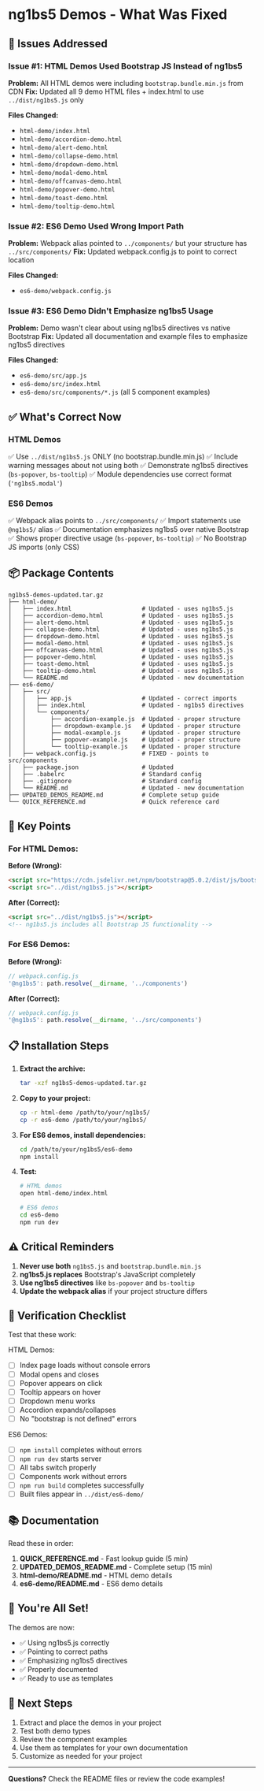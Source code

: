 # ng1bs5 Demos - What Was Fixed

## 🔧 Issues Addressed

### Issue #1: HTML Demos Used Bootstrap JS Instead of ng1bs5
**Problem:** All HTML demos were including `bootstrap.bundle.min.js` from CDN
**Fix:** Updated all 9 demo HTML files + index.html to use `../dist/ng1bs5.js` only

**Files Changed:**
- `html-demo/index.html`
- `html-demo/accordion-demo.html`
- `html-demo/alert-demo.html`
- `html-demo/collapse-demo.html`
- `html-demo/dropdown-demo.html`
- `html-demo/modal-demo.html`
- `html-demo/offcanvas-demo.html`
- `html-demo/popover-demo.html`
- `html-demo/toast-demo.html`
- `html-demo/tooltip-demo.html`

### Issue #2: ES6 Demo Used Wrong Import Path
**Problem:** Webpack alias pointed to `../components/` but your structure has `../src/components/`
**Fix:** Updated webpack.config.js to point to correct location

**Files Changed:**
- `es6-demo/webpack.config.js`

### Issue #3: ES6 Demo Didn't Emphasize ng1bs5 Usage
**Problem:** Demo wasn't clear about using ng1bs5 directives vs native Bootstrap
**Fix:** Updated all documentation and example files to emphasize ng1bs5 directives

**Files Changed:**
- `es6-demo/src/app.js`
- `es6-demo/src/index.html`
- `es6-demo/src/components/*.js` (all 5 component examples)

## ✅ What's Correct Now

### HTML Demos
✅ Use `../dist/ng1bs5.js` ONLY (no bootstrap.bundle.min.js)
✅ Include warning messages about not using both
✅ Demonstrate ng1bs5 directives (`bs-popover`, `bs-tooltip`)
✅ Module dependencies use correct format (`'ng1bs5.modal'`)

### ES6 Demos  
✅ Webpack alias points to `../src/components/`
✅ Import statements use `@ng1bs5/` alias
✅ Documentation emphasizes ng1bs5 over native Bootstrap
✅ Shows proper directive usage (`bs-popover`, `bs-tooltip`)
✅ No Bootstrap JS imports (only CSS)

## 📦 Package Contents

```
ng1bs5-demos-updated.tar.gz
├── html-demo/
│   ├── index.html                    # Updated - uses ng1bs5.js
│   ├── accordion-demo.html           # Updated - uses ng1bs5.js
│   ├── alert-demo.html               # Updated - uses ng1bs5.js
│   ├── collapse-demo.html            # Updated - uses ng1bs5.js
│   ├── dropdown-demo.html            # Updated - uses ng1bs5.js
│   ├── modal-demo.html               # Updated - uses ng1bs5.js
│   ├── offcanvas-demo.html           # Updated - uses ng1bs5.js
│   ├── popover-demo.html             # Updated - uses ng1bs5.js
│   ├── toast-demo.html               # Updated - uses ng1bs5.js
│   ├── tooltip-demo.html             # Updated - uses ng1bs5.js
│   └── README.md                     # Updated - new documentation
├── es6-demo/
│   ├── src/
│   │   ├── app.js                    # Updated - correct imports
│   │   ├── index.html                # Updated - ng1bs5 directives
│   │   └── components/
│   │       ├── accordion-example.js  # Updated - proper structure
│   │       ├── dropdown-example.js   # Updated - proper structure
│   │       ├── modal-example.js      # Updated - proper structure
│   │       ├── popover-example.js    # Updated - proper structure
│   │       └── tooltip-example.js    # Updated - proper structure
│   ├── webpack.config.js             # FIXED - points to src/components
│   ├── package.json                  # Updated
│   ├── .babelrc                      # Standard config
│   ├── .gitignore                    # Standard config
│   └── README.md                     # Updated - new documentation
├── UPDATED_DEMOS_README.md           # Complete setup guide
└── QUICK_REFERENCE.md                # Quick reference card
```

## 🎯 Key Points

### For HTML Demos:

**Before (Wrong):**
```html
<script src="https://cdn.jsdelivr.net/npm/bootstrap@5.0.2/dist/js/bootstrap.bundle.min.js"></script>
<script src="../dist/ng1bs5.js"></script>
```

**After (Correct):**
```html
<script src="../dist/ng1bs5.js"></script>
<!-- ng1bs5.js includes all Bootstrap JS functionality -->
```

### For ES6 Demos:

**Before (Wrong):**
```javascript
// webpack.config.js
'@ng1bs5': path.resolve(__dirname, '../components')
```

**After (Correct):**
```javascript
// webpack.config.js  
'@ng1bs5': path.resolve(__dirname, '../src/components')
```

## 📋 Installation Steps

1. **Extract the archive:**
   ```bash
   tar -xzf ng1bs5-demos-updated.tar.gz
   ```

2. **Copy to your project:**
   ```bash
   cp -r html-demo /path/to/your/ng1bs5/
   cp -r es6-demo /path/to/your/ng1bs5/
   ```

3. **For ES6 demos, install dependencies:**
   ```bash
   cd /path/to/your/ng1bs5/es6-demo
   npm install
   ```

4. **Test:**
   ```bash
   # HTML demos
   open html-demo/index.html
   
   # ES6 demos
   cd es6-demo
   npm run dev
   ```

## ⚠️ Critical Reminders

1. **Never use both** `ng1bs5.js` and `bootstrap.bundle.min.js`
2. **ng1bs5.js replaces** Bootstrap's JavaScript completely
3. **Use ng1bs5 directives** like `bs-popover` and `bs-tooltip`
4. **Update the webpack alias** if your project structure differs

## 🧪 Verification Checklist

Test that these work:

HTML Demos:
- [ ] Index page loads without console errors
- [ ] Modal opens and closes
- [ ] Popover appears on click
- [ ] Tooltip appears on hover
- [ ] Dropdown menu works
- [ ] Accordion expands/collapses
- [ ] No "bootstrap is not defined" errors

ES6 Demos:
- [ ] `npm install` completes without errors
- [ ] `npm run dev` starts server
- [ ] All tabs switch properly
- [ ] Components work without errors
- [ ] `npm run build` completes successfully
- [ ] Built files appear in `../dist/es6-demo/`

## 📚 Documentation

Read these in order:

1. **QUICK_REFERENCE.md** - Fast lookup guide (5 min)
2. **UPDATED_DEMOS_README.md** - Complete setup (15 min)
3. **html-demo/README.md** - HTML demo details
4. **es6-demo/README.md** - ES6 demo details

## 🎉 You're All Set!

The demos are now:
- ✅ Using ng1bs5.js correctly
- ✅ Pointing to correct paths
- ✅ Emphasizing ng1bs5 directives
- ✅ Properly documented
- ✅ Ready to use as templates

## 🤝 Next Steps

1. Extract and place the demos in your project
2. Test both demo types
3. Review the component examples
4. Use them as templates for your own documentation
5. Customize as needed for your project

---

**Questions?** Check the README files or review the code examples!
